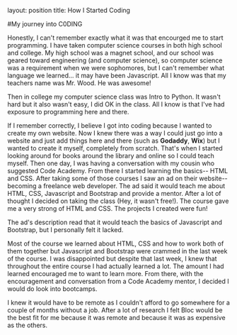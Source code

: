 
layout: position
title: How I Started Coding

#My journey into C0DING


Honestly, I can't remember exactly what it was that encourged me to start programming. I have taken computer science courses in both high school and college. My high school was a magnet school, and our school was geared toward engineering (and computer science), so computer science was a requirement when we were sophomores, but I can't remember what language we learned... it may have been Javascript. All I know was that my teachers name was Mr. Wood. He was awesome!

Then in college my computer science class was Intro to Python. It wasn't hard but it also wasn't easy, I did OK in the class.
All I know is that I've had exposure to programming here and there.

If I remember correctly, I believe I got into coding because I wanted to create my own website. Now I knew there was a way I could just go into a website and just add things here and there (such as **Godaddy**, **Wix**) but I wanted to create it myself, completely from scratch. That's when I started looking around for books around the library and online so I could teach myself. Then one day, I was having a conversation with my cousin who suggested Code Academy. From there I started learning the basics-- HTML and CSS. After taking some of those courses I saw an ad on their website-- becoming a freelance web developer. The ad said it would teach me about HTML, CSS, Javascript and Bootstrap and provide a mentor. After a lot of thought I decided on taking the class (Hey, it wasn't free!). The course gave me a very strong of HTML and CSS. The projects I created were fun!

The ad's description read that it would teach the basics of Javascript and Bootstrap, but I personally felt it lacked.

Most of the course we learned about HTML, CSS and how to work both of them together but Javascript and Bootstrap were crammed in the last week of the course. I was disappointed but despite that last week, I knew that throughout the entire course I had actually learned a lot. The amount I had learned encouraged me to want to learn more. From there, with the encouragement and conversation from a Code Academy mentor, I decided I  would do look into bootcamps. 

I knew it would have to be remote as I couldn't afford to go somewhere for a couple of months without a job. After a lot of research I felt Bloc would be the best fit for me because it was remote and because it was as expensive as the others.
